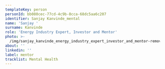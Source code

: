 ```yaml
---
templateKey: person
personId: bb080cec-77cd-4c9b-8cca-68dc5aa6c207
identifier: Sanjay Kanvinde_mental
name: 'Sanjay '
surname: Kanvinde
role: 'Energy Industry Expert, Investor and Mentor'
photo: >-
  /img/sanjay_kanvinde_energy_industry_expert_investor_and_mentor-removebg-preview.png
about: ''
linkedin: ''
label: mentor
tracklist: Mental Health
---
```


